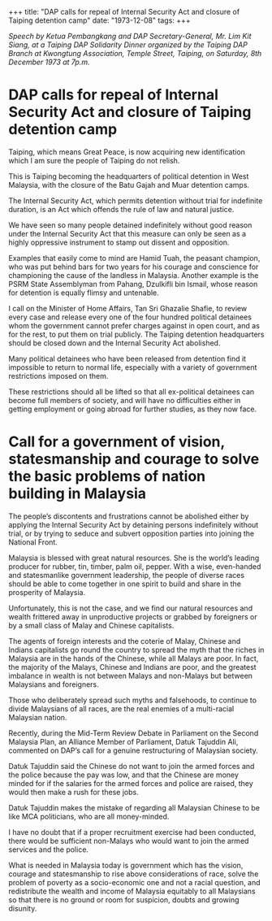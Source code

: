 +++ 
title: "DAP calls for repeal of Internal Security Act and closure of Taiping detention camp"
date: "1973-12-08"
tags:
+++

_Speech by Ketua Pembangkang and DAP Secretary-General, Mr. Lim Kit Siang, at a Taiping DAP Solidarity Dinner organized by the Taiping DAP Branch at Kwongtung Association, Temple Street, Taiping, on Saturday, 8th December 1973 at 7p.m._

# DAP calls for repeal of Internal Security Act and closure of Taiping detention camp

Taiping, which means Great Peace, is now acquiring new identification which I am sure the people of Taiping do not relish.

This is Taiping becoming the headquarters of political detention in West Malaysia, with the closure of the Batu Gajah and Muar detention camps.

The Internal Security Act, which permits detention without trial for indefinite duration, is an Act which offends the rule of law and natural justice.

We have seen so many people detained indefinitely without good reason under the Internal Security Act that this measure can only be seen as a highly oppressive instrument to stamp out dissent and opposition.

Examples that easily come to mind are Hamid Tuah, the peasant champion, who was put behind bars for two years for his courage and conscience for championing the cause of the landless in Malaysia. Another example is the PSRM State Assemblyman from Pahang, Dzulkifli bin Ismail, whose reason for detention is equally flimsy and untenable.</u>

I call on the Minister of Home Affairs, Tan Sri Ghazalie Shafie, to review every case and release every one of the four hundred political detainees whom the government cannot prefer charges against in open court, and as for the rest, to put them on trial publicly. The Taiping detention headquarters should be closed down and the Internal Security Act abolished.

Many political detainees who have been released from detention find it impossible to return to normal life, especially with a variety of government restrictions imposed on them.

These restrictions should all be lifted so that all ex-political detainees can become full members of society, and will have no difficulties either in getting employment or going abroad for further studies, as they now face.

# Call for a government of vision, statesmanship and courage to solve the basic problems of nation building in Malaysia

The people’s discontents and frustrations cannot be abolished either by applying the Internal Security Act by detaining persons indefinitely without trial, or by trying to seduce and subvert opposition parties into joining the National Front.

Malaysia is blessed with great natural resources. She is the world’s leading producer for rubber, tin, timber, palm oil, pepper. With a wise, even-handed and statesmanlike government leadership, the people of diverse races should be able to come together in one spirit to build and share in the prosperity of Malaysia.

Unfortunately, this is not the case, and we find our natural resources and wealth frittered away in unproductive projects or grabbed by foreigners or by a small class of Malay and Chinese capitalists.

The agents of foreign interests and the coterie of Malay, Chinese and Indians capitalists go round the country to spread the myth that the riches in Malaysia are in the hands of the Chinese, while all Malays are poor. In fact, the majority of the Malays, Chinese and Indians are poor, and the greatest imbalance in wealth is not between Malays and non-Malays but between Malaysians and foreigners.

Those who deliberately spread such myths and falsehoods, to continue to divide Malaysians of all races, are the real enemies of a multi-racial Malaysian nation.

Recently, during the Mid-Term Review Debate in Parliament on the Second Malaysia Plan, an Alliance Member of Parliament, Datuk Tajuddin Ali, commented on DAP’s call for a genuine restructuring of Malaysian society.

Datuk Tajuddin said the Chinese do not want to join the armed forces and the police because the pay was low, and that the Chinese are money minded for if the salaries for the armed forces and police are raised, they would then make a rush for these jobs.

Datuk Tajuddin makes the mistake of regarding all Malaysian Chinese to be like MCA politicians, who are all money-minded.

I have no doubt that if a proper recruitment exercise had been conducted, there would be sufficient non-Malays who would want to join the armed services and the police.

What is needed in Malaysia today is government which has the vision, courage and statesmanship to rise above considerations of race, solve the problem of poverty as a socio-economic one and not a racial question, and redistribute the wealth and income of Malaysia equitably to all Malaysians so that there is no ground or room for suspicion, doubts and growing disunity.
 
